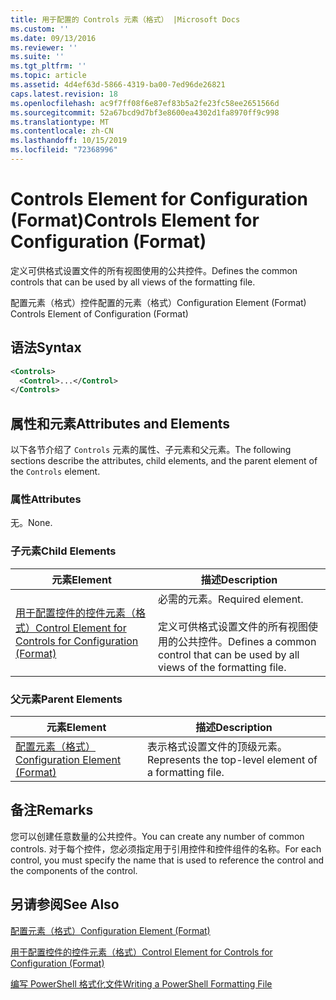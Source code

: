 ```yaml
---
title: 用于配置的 Controls 元素（格式） |Microsoft Docs
ms.custom: ''
ms.date: 09/13/2016
ms.reviewer: ''
ms.suite: ''
ms.tgt_pltfrm: ''
ms.topic: article
ms.assetid: 4d4ef63d-5866-4319-ba00-7ed96de26821
caps.latest.revision: 18
ms.openlocfilehash: ac9f7ff08f6e87ef83b5a2fe23fc58ee2651566d
ms.sourcegitcommit: 52a67bcd9d7bf3e8600ea4302d1fa8970ff9c998
ms.translationtype: MT
ms.contentlocale: zh-CN
ms.lasthandoff: 10/15/2019
ms.locfileid: "72368996"
---
```

# <a name="controls-element-for-configuration-format"></a><span data-ttu-id="47611-102">Controls Element for Configuration (Format)</span><span class="sxs-lookup"><span data-stu-id="47611-102">Controls Element for Configuration (Format)</span></span>

<span data-ttu-id="47611-103">定义可供格式设置文件的所有视图使用的公共控件。</span><span class="sxs-lookup"><span data-stu-id="47611-103">Defines the common controls that can be used by all views of the formatting file.</span></span>

<span data-ttu-id="47611-104">配置元素（格式）控件配置的元素（格式）</span><span class="sxs-lookup"><span data-stu-id="47611-104">Configuration Element (Format) Controls Element of Configuration (Format)</span></span>

## <a name="syntax"></a><span data-ttu-id="47611-105">语法</span><span class="sxs-lookup"><span data-stu-id="47611-105">Syntax</span></span>

```xml
<Controls>
  <Control>...</Control>
</Controls>
```

## <a name="attributes-and-elements"></a><span data-ttu-id="47611-106">属性和元素</span><span class="sxs-lookup"><span data-stu-id="47611-106">Attributes and Elements</span></span>

<span data-ttu-id="47611-107">以下各节介绍了 `Controls` 元素的属性、子元素和父元素。</span><span class="sxs-lookup"><span data-stu-id="47611-107">The following sections describe the attributes, child elements, and the parent element of the `Controls` element.</span></span>

### <a name="attributes"></a><span data-ttu-id="47611-108">属性</span><span class="sxs-lookup"><span data-stu-id="47611-108">Attributes</span></span>

<span data-ttu-id="47611-109">无。</span><span class="sxs-lookup"><span data-stu-id="47611-109">None.</span></span>

### <a name="child-elements"></a><span data-ttu-id="47611-110">子元素</span><span class="sxs-lookup"><span data-stu-id="47611-110">Child Elements</span></span>

|<span data-ttu-id="47611-111">元素</span><span class="sxs-lookup"><span data-stu-id="47611-111">Element</span></span>|<span data-ttu-id="47611-112">描述</span><span class="sxs-lookup"><span data-stu-id="47611-112">Description</span></span>|
|-------------|-----------------|
|[<span data-ttu-id="47611-113">用于配置控件的控件元素（格式）</span><span class="sxs-lookup"><span data-stu-id="47611-113">Control Element for Controls for Configuration (Format)</span></span>](./control-element-for-controls-for-configuration-format.md)|<span data-ttu-id="47611-114">必需的元素。</span><span class="sxs-lookup"><span data-stu-id="47611-114">Required element.</span></span><br /><br /> <span data-ttu-id="47611-115">定义可供格式设置文件的所有视图使用的公共控件。</span><span class="sxs-lookup"><span data-stu-id="47611-115">Defines a common control that can be used by all views of the formatting file.</span></span>|

### <a name="parent-elements"></a><span data-ttu-id="47611-116">父元素</span><span class="sxs-lookup"><span data-stu-id="47611-116">Parent Elements</span></span>

|<span data-ttu-id="47611-117">元素</span><span class="sxs-lookup"><span data-stu-id="47611-117">Element</span></span>|<span data-ttu-id="47611-118">描述</span><span class="sxs-lookup"><span data-stu-id="47611-118">Description</span></span>|
|-------------|-----------------|
|[<span data-ttu-id="47611-119">配置元素（格式）</span><span class="sxs-lookup"><span data-stu-id="47611-119">Configuration Element (Format)</span></span>](./configuration-element-format.md)|<span data-ttu-id="47611-120">表示格式设置文件的顶级元素。</span><span class="sxs-lookup"><span data-stu-id="47611-120">Represents the top-level element of a formatting file.</span></span>|

## <a name="remarks"></a><span data-ttu-id="47611-121">备注</span><span class="sxs-lookup"><span data-stu-id="47611-121">Remarks</span></span>

<span data-ttu-id="47611-122">您可以创建任意数量的公共控件。</span><span class="sxs-lookup"><span data-stu-id="47611-122">You can create any number of common controls.</span></span> <span data-ttu-id="47611-123">对于每个控件，您必须指定用于引用控件和控件组件的名称。</span><span class="sxs-lookup"><span data-stu-id="47611-123">For each control, you must specify the name that is used to reference the control and the components of the control.</span></span>

## <a name="see-also"></a><span data-ttu-id="47611-124">另请参阅</span><span class="sxs-lookup"><span data-stu-id="47611-124">See Also</span></span>

[<span data-ttu-id="47611-125">配置元素（格式）</span><span class="sxs-lookup"><span data-stu-id="47611-125">Configuration Element (Format)</span></span>](./configuration-element-format.md)

[<span data-ttu-id="47611-126">用于配置控件的控件元素（格式）</span><span class="sxs-lookup"><span data-stu-id="47611-126">Control Element for Controls for Configuration (Format)</span></span>](./control-element-for-controls-for-configuration-format.md)

[<span data-ttu-id="47611-127">编写 PowerShell 格式化文件</span><span class="sxs-lookup"><span data-stu-id="47611-127">Writing a PowerShell Formatting File</span></span>](./writing-a-powershell-formatting-file.md)

